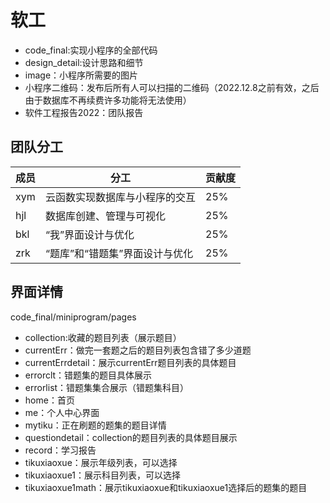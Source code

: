 # 软工

- code_final:实现小程序的全部代码
- design_detail:设计思路和细节
- image：小程序所需要的图片
- 小程序二维码：发布后所有人可以扫描的二维码（2022.12.8之前有效，之后由于数据库不再续费许多功能将无法使用）
- 软件工程报告2022：团队报告

## 团队分工

| 成员 | 分工                           | 贡献度 |
| ---- | ------------------------------ | ------ |
| xym  | 云函数实现数据库与小程序的交互 | 25%    |
| hjl  | 数据库创建、管理与可视化       | 25%    |
| bkl  | “我”界面设计与优化             | 25%    |
| zrk  | “题库”和“错题集”界面设计与优化 | 25%    |

## 界面详情

code_final/miniprogram/pages

- collection:收藏的题目列表（展示题目）
- currentErr：做完一套题之后的题目列表包含错了多少道题
- currentErrdetail：展示currentErr题目列表的具体题目
- errorclt：错题集的题目具体展示
- errorlist：错题集集合展示（错题集科目）
- home：首页
- me：个人中心界面
- mytiku：正在刷题的题集的题目详情
- questiondetail：collection的题目列表的具体题目展示
- record：学习报告
- tikuxiaoxue：展示年级列表，可以选择
- tikuxiaoxue1：展示科目列表，可以选择
- tikuxiaoxue1math：展示tikuxiaoxue和tikuxiaoxue1选择后的题集的题目

